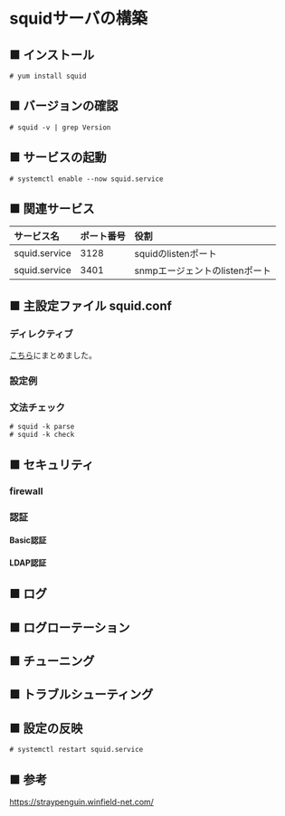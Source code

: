 # squidサーバの構築
## ■ インストール
```
# yum install squid
```
## ■ バージョンの確認
```
# squid -v | grep Version
```
## ■ サービスの起動
```
# systemctl enable --now squid.service
```
## ■ 関連サービス
|サービス名|ポート番号|役割|
|:---|:---|:---|
|squid.service|3128|squidのlistenポート|
|squid.service|3401|snmpエージェントのlistenポート|

## ■ 主設定ファイル squid.conf
### ディレクティブ
[こちら](https://github.com/thetaru/memorandum/tree/master/OS/Linux/CentOS8/Squid/directives)にまとめました。

### 設定例

### 文法チェック
```
# squid -k parse
# squid -k check
```
## ■ セキュリティ
### firewall
### 認証
#### Basic認証
#### LDAP認証
## ■ ログ
## ■ ログローテーション
## ■ チューニング
## ■ トラブルシューティング
## ■ 設定の反映
```
# systemctl restart squid.service
```
## ■ 参考
https://straypenguin.winfield-net.com/
